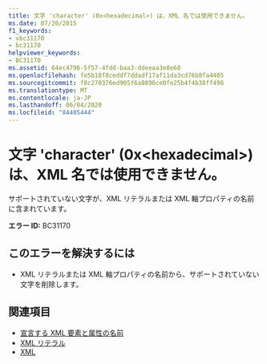 ```yaml
---
title: 文字 'character' (0x<hexadecimal>) は、XML 名では使用できません。
ms.date: 07/20/2015
f1_keywords:
- vbc31170
- bc31170
helpviewer_keywords:
- BC31170
ms.assetid: 64ec4796-5f57-4fdd-baa3-ddeeaa3e8e68
ms.openlocfilehash: fe5b18f8ceddf7ddadf17af11da3cd76b8fa4405
ms.sourcegitcommit: f8c270376ed905f6a8896ce0fe25b4f4b38ff498
ms.translationtype: MT
ms.contentlocale: ja-JP
ms.lasthandoff: 06/04/2020
ms.locfileid: "84405444"
---
```

# <a name="character-character-0xhexadecimal-is-not-allowed-in-an-xml-name"></a>文字 'character' (0x\<hexadecimal>) は、XML 名では使用できません。
サポートされていない文字が、XML リテラルまたは XML 軸プロパティの名前に含まれています。  
  
 **エラー ID:** BC31170  
  
## <a name="to-correct-this-error"></a>このエラーを解決するには  
  
- XML リテラルまたは XML 軸プロパティの名前から、サポートされていない文字を削除します。  
  
## <a name="see-also"></a>関連項目

- [宣言する XML 要素と属性の名前](../programming-guide/language-features/xml/names-of-declared-xml-elements-and-attributes.md)
- [XML リテラル](../language-reference/xml-literals/index.md)
- [XML](../programming-guide/language-features/xml/index.md)
